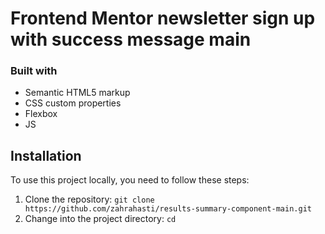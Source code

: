 # Frontend Mentor newsletter sign up with success message main

### Built with

- Semantic HTML5 markup
- CSS custom properties
- Flexbox
- JS

 

## Installation

To use this project locally, you need to follow these steps:

1. Clone the repository: `git clone https://github.com/zahrahasti/results-summary-component-main.git`
2. Change into the project directory: `cd `
 